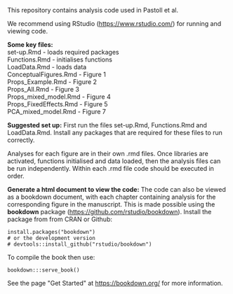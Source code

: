 This repository contains analysis code used in Pastoll et al.

We recommend using RStudio (https://www.rstudio.com/) for running and viewing code.

**Some key files:**  
set-up.Rmd  - loads required packages  
Functions.Rmd - initialises functions  
LoadData.Rmd - loads data  
ConceptualFigures.Rmd - Figure 1  
Props_Example.Rmd - Figure 2  
Props_All.Rmd - Figure 3  
Props_mixed_model.Rmd - Figure 4  
Props_FixedEffects.Rmd - Figure 5  
PCA_mixed_model.Rmd - Figure 7  

**Suggested set up:**
First run the files set-up.Rmd, Functions.Rmd and LoadData.Rmd. Install any packages that are required for these files to run correctly.

Analyses for each figure are in their own .rmd files. Once libraries are activated, functions initialised and data loaded, then the analysis files can be run independently. Within each .rmd file code should be executed in order.

**Generate a html document to view the code:**
The code can also be viewed as a bookdown document, with each chapter containing analysis for the corresponding figure in the manuscript. This is made possible using the **bookdown** package (https://github.com/rstudio/bookdown). Install the package from from CRAN or Github:

```{r eval=FALSE}
install.packages("bookdown")
# or the development version
# devtools::install_github("rstudio/bookdown")
```
To compile the book then use:
```
bookdown:::serve_book()
```

See the page "Get Started" at https://bookdown.org/ for more information.
